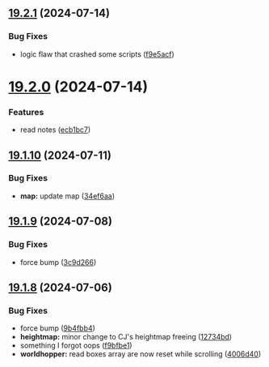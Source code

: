 ## [19.2.1](https://github.com/Torwent/WaspLib/compare/v19.2.0...v19.2.1) (2024-07-14)


### Bug Fixes

* logic flaw that crashed some scripts ([f9e5acf](https://github.com/Torwent/WaspLib/commit/f9e5acffadf5ab8c9d645974c96fa5d339b7f43e))



# [19.2.0](https://github.com/Torwent/WaspLib/compare/v19.1.10...v19.2.0) (2024-07-14)


### Features

* read notes ([ecb1bc7](https://github.com/Torwent/WaspLib/commit/ecb1bc78e4c5f2a6f98a24898c32fd0754bd1bb1))



## [19.1.10](https://github.com/Torwent/WaspLib/compare/v19.1.9...v19.1.10) (2024-07-11)


### Bug Fixes

* **map:** update map ([34ef6aa](https://github.com/Torwent/WaspLib/commit/34ef6aa3a5c9f00d3c7e79be317e68350234c13c))



## [19.1.9](https://github.com/Torwent/WaspLib/compare/v19.1.8...v19.1.9) (2024-07-08)


### Bug Fixes

* force bump ([3c9d266](https://github.com/Torwent/WaspLib/commit/3c9d266188b2d4e647b92741fd265a808b19056e))



## [19.1.8](https://github.com/Torwent/WaspLib/compare/v19.1.7...v19.1.8) (2024-07-06)


### Bug Fixes

* force bump ([9b4fbb4](https://github.com/Torwent/WaspLib/commit/9b4fbb48eb453e2acb5d6edd11bbc3690c06361d))
* **heightmap:** minor change to CJ's heightmap freeing ([12734bd](https://github.com/Torwent/WaspLib/commit/12734bd138d3bc1a830f666f66cf3834fcbafe3d))
* something I forgot oops ([f9bfbe1](https://github.com/Torwent/WaspLib/commit/f9bfbe14b874ae328c6556eb02a9d25d3fa79fe8))
* **worldhopper:** read boxes array are now reset while scrolling ([4006d40](https://github.com/Torwent/WaspLib/commit/4006d407e4143626918bfb3aeb6030c2c464b566))



